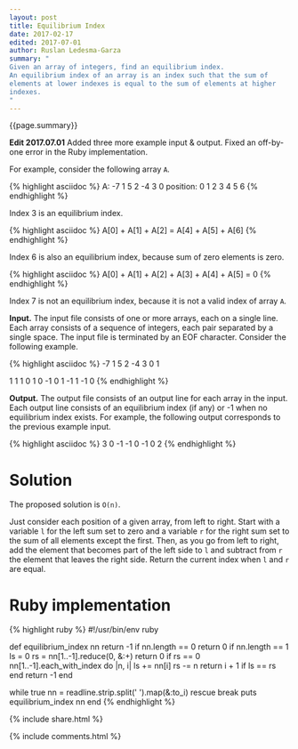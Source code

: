 ```yaml
---
layout: post
title: Equilibrium Index
date: 2017-02-17
edited: 2017-07-01
author: Ruslan Ledesma-Garza
summary: "
Given an array of integers, find an equilibrium index.
An equilibrium index of an array is an index such that the sum of
elements at lower indexes is equal to the sum of elements at higher
indexes.
"
---
```


{{page.summary}}

**Edit 2017.07.01**
Added three more example input & output.  Fixed an off-by-one error in
the Ruby implementation.

For example, consider the following array `A`.

{% highlight asciidoc %}
       A: -7  1  5  2 -4  3  0
position:  0  1  2  3  4  5  6
{% endhighlight %}

Index 3 is an equilibrium index.

{% highlight asciidoc %}
A[0] + A[1] + A[2] = A[4] + A[5] + A[6]
{% endhighlight %}

Index 6 is also an equilibrium index, because sum of zero elements is zero.

{% highlight asciidoc %}
A[0] + A[1] + A[2] + A[3] + A[4] + A[5] = 0
{% endhighlight %}

Index 7 is not an equilibrium index, because it is not a valid index of array `A`.

**Input.**
The input file consists of one or more arrays, each on a single line.
Each array consists of a sequence of integers, each pair separated by
a single space.  The input file is terminated by an EOF
character. Consider the following example.

{% highlight asciidoc %}
-7  1  5  2 -4  3  0
1

1 1
1 0
1 0 -1
0 1 -1
1 -1 0
{% endhighlight %}

**Output.**
The output file consists of an output line for each array in the
input. Each output line consists of an equilibrium index (if any) or
-1 when no equilibrium index exists. For example, the following output
corresponds to the previous example input.

{% highlight asciidoc %}
3
0
-1
-1
0
-1
0
2
{% endhighlight %}

# Solution

The proposed solution is `O(n)`.

Just consider each position of a given array, from left to
right. Start with a variable `l` for the left sum set to zero and a
variable `r` for the right sum set to the sum of all elements except the
first. Then, as you go from left to right, add the element that
becomes part of the left side to `l` and subtract from `r` the element that
leaves the right side. Return the current index when `l` and `r` are equal.

# Ruby implementation

{% highlight ruby %}
#!/usr/bin/env ruby

def equilibrium_index nn
  return -1 if nn.length == 0
  return 0 if nn.length == 1
  ls = 0
  rs = nn[1..-1].reduce(0, &:+)
  return 0 if rs == 0
  nn[1..-1].each_with_index do |n, i|
    ls += nn[i]
    rs -= n
    return i + 1 if ls == rs
  end
  return -1
end

while true
  nn = readline.strip.split(' ').map(&:to_i) rescue break
  puts equilibrium_index nn
end
{% endhighlight %}


{% include share.html %}

{% include comments.html %}
